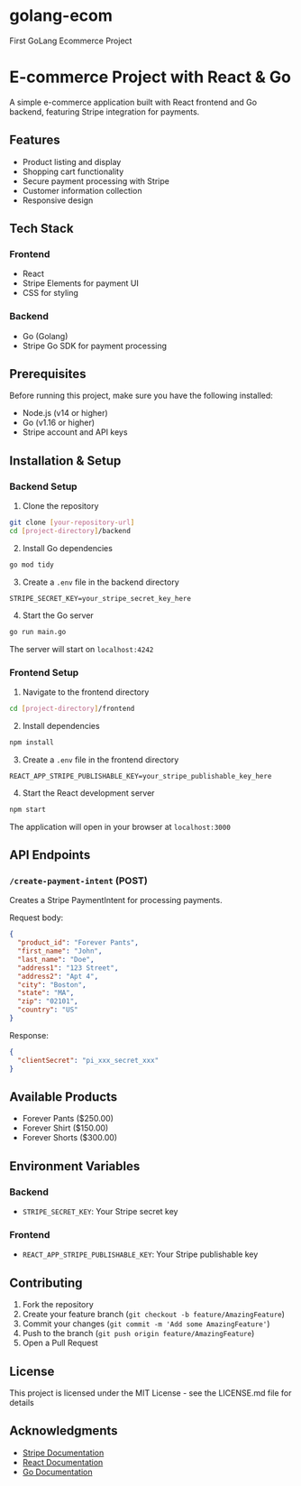 # golang-ecom
First GoLang Ecommerce Project


# E-commerce Project with React & Go

A simple e-commerce application built with React frontend and Go backend, featuring Stripe integration for payments.

## Features

- Product listing and display
- Shopping cart functionality
- Secure payment processing with Stripe
- Customer information collection
- Responsive design

## Tech Stack

### Frontend
- React
- Stripe Elements for payment UI
- CSS for styling

### Backend
- Go (Golang)
- Stripe Go SDK for payment processing

## Prerequisites

Before running this project, make sure you have the following installed:
- Node.js (v14 or higher)
- Go (v1.16 or higher)
- Stripe account and API keys

## Installation & Setup

### Backend Setup

1. Clone the repository
```bash
git clone [your-repository-url]
cd [project-directory]/backend
```

2. Install Go dependencies
```bash
go mod tidy
```

3. Create a `.env` file in the backend directory
```plaintext
STRIPE_SECRET_KEY=your_stripe_secret_key_here
```

4. Start the Go server
```bash
go run main.go
```
The server will start on `localhost:4242`

### Frontend Setup

1. Navigate to the frontend directory
```bash
cd [project-directory]/frontend
```

2. Install dependencies
```bash
npm install
```

3. Create a `.env` file in the frontend directory
```plaintext
REACT_APP_STRIPE_PUBLISHABLE_KEY=your_stripe_publishable_key_here
```

4. Start the React development server
```bash
npm start
```
The application will open in your browser at `localhost:3000`

## API Endpoints

### `/create-payment-intent` (POST)
Creates a Stripe PaymentIntent for processing payments.

Request body:
```json
{
  "product_id": "Forever Pants",
  "first_name": "John",
  "last_name": "Doe",
  "address1": "123 Street",
  "address2": "Apt 4",
  "city": "Boston",
  "state": "MA",
  "zip": "02101",
  "country": "US"
}
```

Response:
```json
{
  "clientSecret": "pi_xxx_secret_xxx"
}
```

## Available Products

- Forever Pants ($250.00)
- Forever Shirt ($150.00)
- Forever Shorts ($300.00)

## Environment Variables

### Backend
- `STRIPE_SECRET_KEY`: Your Stripe secret key

### Frontend
- `REACT_APP_STRIPE_PUBLISHABLE_KEY`: Your Stripe publishable key

## Contributing

1. Fork the repository
2. Create your feature branch (`git checkout -b feature/AmazingFeature`)
3. Commit your changes (`git commit -m 'Add some AmazingFeature'`)
4. Push to the branch (`git push origin feature/AmazingFeature`)
5. Open a Pull Request

## License

This project is licensed under the MIT License - see the LICENSE.md file for details

## Acknowledgments

- [Stripe Documentation](https://stripe.com/docs)
- [React Documentation](https://reactjs.org/)
- [Go Documentation](https://golang.org/doc/)